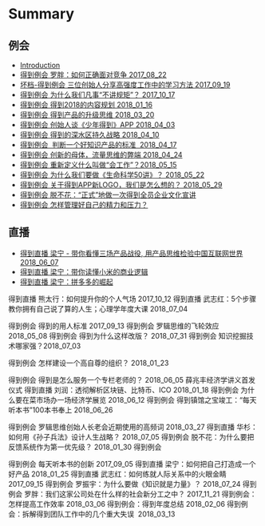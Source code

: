 # Summary

## 例会
* [Introduction](README.md)
* [得到例会   罗胖：如何正确面对竞争  2017_08_22](2017-08-22.md)
* [坏档-得到例会  三位创始人分享高强度工作中的学习方法  2017_09_19](2017-09-19.md)
* [得到例会  为什么我们凡事“不讲规矩”？   2017_10_17](2017-10-17.md)
* [得到例会   得到2018的内容规划  2018_01_16](2018-01-16.md)
* [得到例会  得到产品的升级思维  2018_03_20](2018-03-20.md)
* [得到例会  创始人谈《少年得到》APP   2018_04_03](2018-04-03.md)
* [得到例会  得到的深水区持久战略   2018_04_10](2018-04-10.md)
* [得到例会  判断一个好知识产品的标准  2018_04_17](2018-04-17.md)
* [得到例会  创新的母体，流量思维的弊端  2018_04_24](2018-04-24.md)
* [得到例会  重新定义什么叫做“会工作”？2018_05_15](2018-05-15.md)
* [得到例会  为什么我们要做《生命科学50讲》？ 2018_05_22](2018-05-22.md)
* [得到例会  关于得到APP新LOGO，我们是怎么想的？ 2018_05_29](2018-05-29.md)
* [得到例会  脱不花：“正式”地做一次得到全员企业文化宣讲](2018-06-19.md)
* [得到例会  怎样管理好自己的精力和压力？](2018-07-17.md)

## 直播


* [得到直播  梁宁 - 带你看懂三场产品战役, 用产品思维检验中国互联网世界 2018_06_07](2018-06-07.md)
* [得到直播  梁宁：带你读懂小米的商业逻辑](2018-07-12.md)
* [得到直播  梁宁：拼多多的崛起](2018-08-02.md)



得到直播   熊太行：如何提升你的个人气场  2017_10_12
得到直播  武志红：5个步骤教你拥有自己说了算的人生；心理学年度大课   2018_07_04

得到例会  得到的用人标准  2017_09_13
得到例会  罗辑思维的飞轮效应  2018_05_08
得到例会  得到为什么这样改版？  2018_07_31
得到例会  知识挖掘技术哪家强？2018_07_03



得到例会  怎样建设一个高自尊的组织？ 2018_01_23

得到例会  得到是怎么服务一个专栏老师的？  2018_06_05   薛兆丰经济学讲义首发仪式
得到直播  刘润：透彻解析区块链、比特币、ICO  2018_01_18
得到例会  为什么要在菜市场办一场经济学展览  2018_06_12
得到例会  得到镇馆之宝竣工：“每天听本书”100本书奉上  2018_06_26

得到例会  罗辑思维创始人长老会近期使用的高频词  2018_03_27
得到直播  华杉：如何用《孙子兵法》设计人生战略？  2018_07_05
得到例会  脱不花：为什么要把反馈系统作为第一优先级？ 2018_01_30
得到例会

得到例会 每天听本书的创新  2017_09_05
得到直播 梁宁：如何把自己打造成一个好产品  2018_01_25
得到直播 武志红：如何练就人际关系中的火眼金睛  2017_09_15
得到例会 罗振宇：为什么要做《知识就是力量》？  2018_07_24
得到例会 罗胖：我们这家公司处在什么样的社会新分工之中？ 2017_11_21
得到例会：  怎样提高工作效率 2018_03_06
得到例会：得到年度总结  2018_02_06
得到例会：拆解得到团队工作中的几个重大失误  2018_03_13
